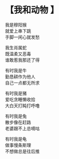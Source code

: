 # 【我和动物 】

我是穆阳猴  
就爱上串下跳  
手脚一闲心就发愁

我生肖属蛇  
既温柔又恶毒  
谁敢惹我那还了得

有时我是牛  
勤恳耕作为他人  
自己一点都无所求

有时我是猪  
爱吃贪睡懒收拾  
大白天打盹打呼噜

有时我是兔  
散步像在赶路  
老婆跟不上总嘀咕

有时我是龟  
做事慢条斯理  
不想做总是往后推
